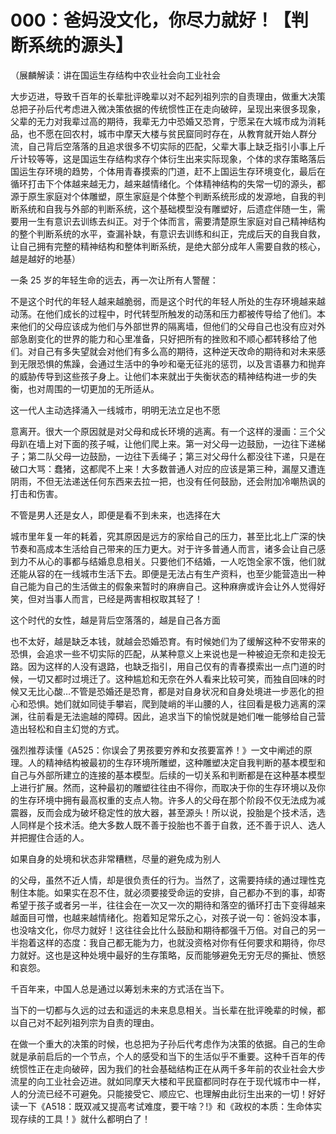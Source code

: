 # 000：爸妈没文化，你尽力就好！【判断系统的源头】

（展麟解读：讲在国运生存结构中农业社会向工业社会

大步迈进，导致千百年的长辈批评晚辈以对不起列祖列宗的自责理由，做重大决策总把子孙后代考虑进入微决策依据的传统惯性正在走向破碎，呈现出来很多现象，父辈的无力对我辈过高的期待，我辈无力中恐婚又恐育，宁愿呆在大城市成为消耗品，也不愿在回农村，城市中摩天大楼与贫民窟同时存在，从教育就开始人群分流，自己背后空落落的且追求很多不切实际的匹配，父辈大事上缺乏指引小事上斤斤计较等等，这是国运生存结构求存个体衍生出来实际现象，个体的求存策略落后国运生存环境的趋势，个体用青春摸索的门道，赶不上国运生存环境变化，最后在循环打击下个体越来越无力，越来越情绪化。个体精神结构的失常一切的源头，都源于原生家庭对个体雕塑，原生家庭是个体整个判断系统形成的发源地，自我的判断系统和自我与外部的判断系统，这个基础模型没有雕塑好，后遗症伴随一生，需要用一生有意识去训练去纠正。对于个体而言，需要清楚原生家庭对自己精神结构的整个判断系统的水平，查漏补缺，有意识去训练和纠正，完成后天的自我自救，让自己拥有完整的精神结构和整体判断系统，是绝大部分成年人需要自救的核心，越是越好的地基）

一条 25 岁的年轻生命的远去，再一次让所有人警醒：

不是这个时代的年轻人越来越脆弱，而是这个时代的年轻人所处的生存环境越来越动荡。在他们成长的过程中，时代转型所触发的动荡和压力都被传导给了他们。本来他们的父母应该成为他们与外部世界的隔离墙，但他们的父母自己也没有应对外部急剧变化的世界的能力和心里准备，只好把所有的挫败和不顺心都转移给了他们。对自己有多失望就会对他们有多么高的期待，这种逆天改命的期待和对未来感到无限恐惧的焦躁，会通过生活中的争吵和毫无征兆的惩罚，以及言语暴力和抛弃的威胁传导到这些孩子身上。让他们本来就出于失衡状态的精神结构进一步的失衡，也对周围的一切更加的无所适从。

这一代人主动选择涌入一线城市，明明无法立足也不愿

意离开。很大一个原因就是对父母和成长环境的逃离。有一个这样的漫画：三个父母趴在墙上对下面的孩子喊，让他们爬上来。第一对父母一边鼓励，一边往下递梯子；第二队父母一边鼓励，一边往下丢绳子；第三对父母什么都没往下递，只是在破口大骂：蠢猪，这都爬不上来！大多数普通人对应的应该是第三种，漏屋又遭连阴雨，不但无法递送任何东西来去拉一把，也没有任何鼓励，还会附加冷嘲热讽的打击和伤害。

不管是男人还是女人，即便是看不到未来，也选择在大

城市里年复一年的耗着，究其原因是远方的家给自己的压力，甚至比北上广深的快节奏和高成本生活给自己带来的压力更大。对于许多普通人而言，诸多会让自己感到力不从心的事都与结婚息息相关。只要他们不结婚，一人吃饱全家不饿，他们就还能从容的在一线城市生活下去。即便是无法占有生产资料，也至少能营造出一种自己能为自己的生活做主的假象来暂时的麻痹自己。这种麻痹或许会让外人觉得好笑，但对当事人而言，已经是两害相权取其轻了！

这个时代的女性，越是背后空落落的，越是自己各方面

也不太好，越是缺乏本钱，就越会恐婚恐育。有时候她们为了缓解这种不安带来的恐惧，会追求一些不切实际的匹配，从某种意义上来说也是一种被迫无奈和走投无路。因为这样的人没有退路，也缺乏指引，用自己仅有的青春摸索出一点门道的时候，一切又都时过境迁了。这种尴尬和无奈在外人看来比较可笑，而独自回味的时候又无比心酸…不管是恐婚还是恐育，都是对自身状况和自身处境进一步恶化的担心和恐惧。她们就如同徒手攀岩，爬到陡峭的半山腰的人，往回看是极力逃离的深渊，往前看是无法逾越的障碍。因此，追求当下的愉悦就是她们唯一能够给自己营造出轻松和自主幻觉的方式。

强烈推荐读懂《A525：你误会了男孩要穷养和女孩要富养！》一文中阐述的原理。人的精神结构被最初的生存环境所雕塑，这种雕塑决定自我判断的基本模型和自己与外部所建立的连接的基本模型。后续的一切关系和判断都是在这种基本模型上进行扩展。然而，这种最初的雕塑往往由不得你，而取决于你的生存环境以及你的生存环境中拥有最高权重的支点人物。许多人的父母在那个阶段不仅无法成为减震器，反而会成为破坏稳定性的放大器，甚至源头！所以说，投胎是个技术活，选人同样是个技术活。绝大多数人既不善于投胎也不善于自救，还不善于识人、选人并把握住合适的人。

如果自身的处境和状态非常糟糕，尽量的避免成为别人

的父母，虽然不近人情，却是很负责任的行为。当然了，这需要持续的通过理性克制住本能。如果实在忍不住，就必须要接受命运的安排，自己都办不到的事，却寄希望于孩子或者另一半，往往会在一次又一次的期待和落空的循环打击下变得越来越面目可憎，也越来越情绪化。抱着知足常乐之心，对孩子说一句：爸妈没本事，也没啥文化，你尽力就好！这往往会比什么鼓励和期待都强千万倍。对自己的另一半抱着这样的态度：我自己都无能为力，也就没资格对你有任何要求和期待，你尽力就好。这也是这种处境中最好的生存策略，反而能够避免无穷无尽的撕扯、愤怒和哀怨。

千百年来，中国人总是通过以筹划未来的方式活在当下。

当下的一切都与久远的过去和遥远的未来息息相关。当长辈在批评晚辈的时候，都以自己对不起列祖列宗为自责的理由。

在做一个重大的决策的时候，也总把为子孙后代考虑作为决策的依据。自己的生命就是承前启后的一个节点，个人的感受和当下的生活似乎不重要。这种千百年的传统惯性正在走向破碎，因为我们的社会基础结构正在从两千多年前的农业社会大步流星的向工业社会迈进。就如同摩天大楼和平民窟都同时存在于现代城市中一样，人的分流已经不可避免。只能接受它、顺应它、也理解由此衍生出来的一切！好好读一下《A518：既双减又提高考试难度，要干啥？!》和《政权的本质：生命体实现存续的工具！》就什么都明白了！